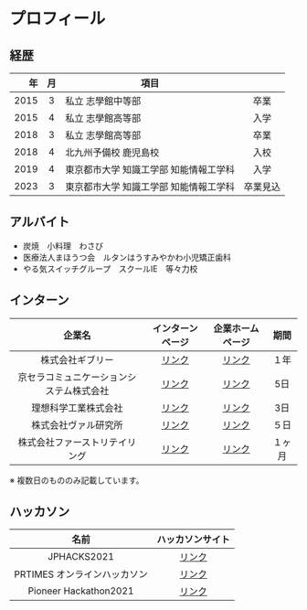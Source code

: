 # プロフィール

## 経歴

|   年 | 月  |                                   項目 |          |
| ---: | :-: | ------------------------------------- | :------: |
| 2015 |  3  |                      私立 志學館中等部 |   卒業   |
| 2015 |  4  |                      私立 志學館高等部 |   入学   |
| 2018 |  3  |                      私立 志學館高等部 |   卒業   |
| 2018 |  4  |                  北九州予備校 鹿児島校 |   入校   |
| 2019 |  4  | 東京都市大学 知識工学部 知能情報工学科 |   入学   |
| 2023 |  3  | 東京都市大学 知識工学部 知能情報工学科 | 卒業見込 |

## アルバイト

- 炭焼　小料理　わさび
- 医療法人まほうつ会　ルタンはうすみやかわ小児矯正歯科
- やる気スイッチグループ　スクールIE　等々力校


## インターン


|企業名|インターンページ|企業ホームページ|期間|
| :--: | :--: | :--: | :--: |
|株式会社ギブリー|<a href="https://athletix.run/events/qN7VtTgm2" target="_blank" rel="noopener noreferrer">リンク</a>|<a href="https://givery.co.jp" target="_blank" rel="noopener noreferrer">リンク</a>|１年|
|京セラコミュニケーションシステム株式会社|<a href="https://www.kccs.co.jp/recruit/recruitment/internship/" target="_blank" rel="noopener noreferrer">リンク</a>|<a href="https://www.kccs.co.jp" target="_blank" rel="noopener noreferrer">リンク|5日|
|理想科学工業株式会社| <a href="https://paiza.jp/student/job_offers/10753" target="_blank" rel="noopener noreferrer">リンク</a> |<a href="https://www.riso.co.jp" target="_blank" rel="noopener noreferrer">リンク</a>|3日|
|株式会社ヴァル研究所|<a href="https://athletix.run/challenges/luLQv9SAH" target="_blank" rel="noopener noreferrer">リンク</a>|<a href="https://www.val.co.jp" target="_blank" rel="noopener noreferrer">リンク</a>|５日|
|株式会社ファーストリテイリング|<a href="https://www.fastretailing.com/employment/contents/ja/fastretailing/jp/gfs/events/global-business-internship/" target="_blank" rel="noopener noreferrer">リンク</a>|<a href="https://www.fastretailing.com/jp/" target="_blank" rel="noopener noreferrer">リンク</a>|１ヶ月|

※ 複数日のもののみ記載しています。

## ハッカソン

|名前|ハッカソンサイト|
|:--:|:--:|
|JPHACKS2021|<a href="https://jphacks.com/">リンク</a>|
|PRTIMES オンラインハッカソン|<a href="https://paiza.jp/student/job_offers/12789">リンク</a>|
|Pioneer Hackathon2021|<a href="https://athletix.run/challenges/Sjqh1V2mb">リンク</a>|